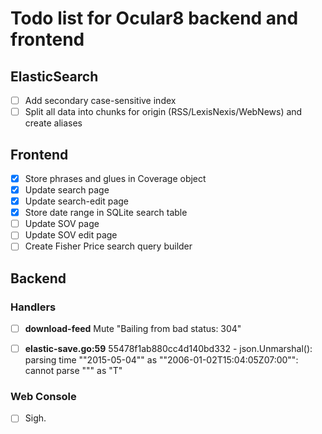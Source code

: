 # Todo list for Ocular8 backend and frontend

## ElasticSearch
- [ ] Add secondary case-sensitive index
- [ ] Split all data into chunks for origin (RSS/LexisNexis/WebNews) and create aliases

## Frontend
- [x] Store phrases and glues in Coverage object
- [x] Update search page
- [x] Update search-edit page
- [x] Store date range in SQLite search table
- [ ] Update SOV page
- [ ] Update SOV edit page
- [ ] Create Fisher Price search query builder

## Backend

### Handlers
- [ ] **download-feed** Mute "Bailing from bad status: 304"
- [ ] **elastic-save.go:59** 55478f1ab880cc4d140bd332 - json.Unmarshal(): parsing time ""2015-05-04"" as ""2006-01-02T15:04:05Z07:00"": cannot parse """ as "T"


### Web Console
- [ ] Sigh.
